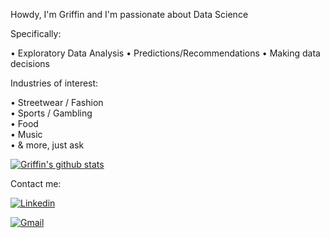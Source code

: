 Howdy, I'm Griffin and I'm passionate about Data Science

Specifically:

• Exploratory Data Analysis 
• Predictions/Recommendations 
• Making data decisions 

Industries of interest:

• Streetwear / Fashion  
• Sports / Gambling  
• Food  
• Music  
• & more, just ask

[![Griffin's github stats](https://github-readme-stats.vercel.app/api?username=Griffinw15)](https://github.com/Griffinw15/github-readme-stats)

Contact me:

[![Linkedin](https://img.shields.io/badge/-LinkedIn-blue?style=flat&logo=Linkedin&logoColor=white)](https://www.linkedin.com/in/griffinwilson15/)

[![Gmail](https://img.shields.io/badge/-Gmail-c14438?style=flat&logo=Gmail&logoColor=white)](mailto:wilson.griffin15@gmail.com)

<!--
**Griffinw15/Griffinw15** is a ✨ _special_ ✨ repository because its `README.md` (this file) appears on your GitHub profile.

